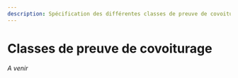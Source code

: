 ```yaml
---
description: Spécification des différentes classes de preuve de covoiturage
---
```


# Classes de preuve de covoiturage

_A venir_

